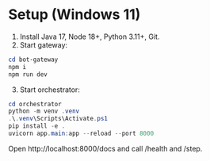 # Setup (Windows 11)
1) Install Java 17, Node 18+, Python 3.11+, Git.
2) Start gateway:
```powershell
cd bot-gateway
npm i
npm run dev
```
3) Start orchestrator:
```powershell
cd orchestrator
python -m venv .venv
.\.venv\Scripts\Activate.ps1
pip install -e .
uvicorn app.main:app --reload --port 8000
```
Open http://localhost:8000/docs and call /health and /step.